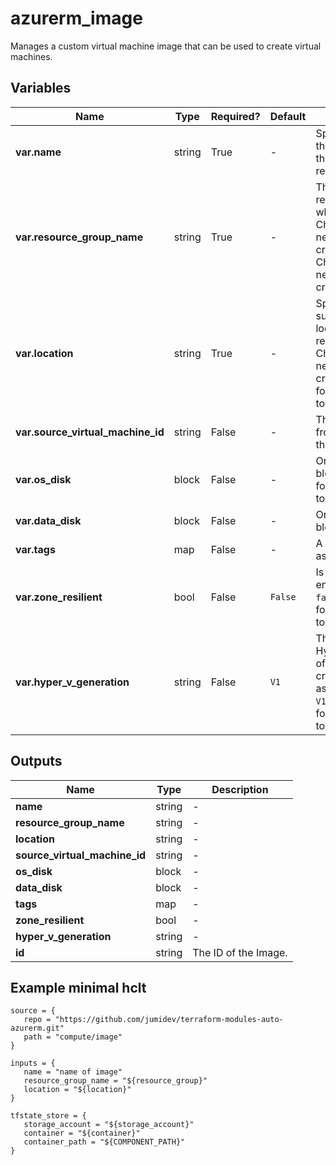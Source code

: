# azurerm_image

Manages a custom virtual machine image that can be used to create virtual machines.

## Variables

| Name | Type | Required? |  Default  |  Description |
| ---- | ---- | --------- |  ----------- | ----------- |
| **var.name** | string | True | -  |  Specifies the name of the image. Changing this forces a new resource to be created. | 
| **var.resource_group_name** | string | True | -  |  The name of the resource group in which to create. Changing this forces a new resource to be created. the image. Changing this forces a new resource to be created. | 
| **var.location** | string | True | -  |  Specified the supported Azure location where the resource exists. Changing this forces a new resource to be created. Changing this forces a new resource to be created. | 
| **var.source_virtual_machine_id** | string | False | -  |  The Virtual Machine ID from which to create the image. | 
| **var.os_disk** | block | False | -  |  One or more `os_disk` blocks. Changing this forces a new resource to be created. | 
| **var.data_disk** | block | False | -  |  One or more `data_disk` blocks. | 
| **var.tags** | map | False | -  |  A mapping of tags to assign to the resource. | 
| **var.zone_resilient** | bool | False | `False`  |  Is zone resiliency enabled? Defaults to `false`. Changing this forces a new resource to be created. | 
| **var.hyper_v_generation** | string | False | `V1`  |  The HyperVGenerationType of the VirtualMachine created from the image as `V1`, `V2`. Defaults to `V1`. Changing this forces a new resource to be created. | 



## Outputs

| Name | Type | Description |
| ---- | ---- | --------- | 
| **name** | string  | - | 
| **resource_group_name** | string  | - | 
| **location** | string  | - | 
| **source_virtual_machine_id** | string  | - | 
| **os_disk** | block  | - | 
| **data_disk** | block  | - | 
| **tags** | map  | - | 
| **zone_resilient** | bool  | - | 
| **hyper_v_generation** | string  | - | 
| **id** | string  | The ID of the Image. | 

## Example minimal hclt

```hcl
source = {
   repo = "https://github.com/jumidev/terraform-modules-auto-azurerm.git" 
   path = "compute/image" 
}

inputs = {
   name = "name of image" 
   resource_group_name = "${resource_group}" 
   location = "${location}" 
}

tfstate_store = {
   storage_account = "${storage_account}" 
   container = "${container}" 
   container_path = "${COMPONENT_PATH}" 
}


```